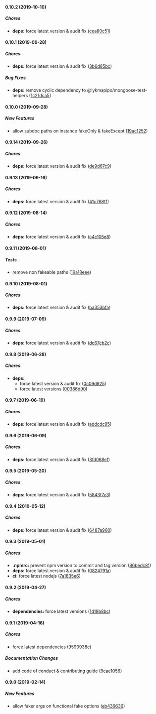 #### 0.10.2 (2019-10-10)

##### Chores

* **deps:**  force latest version & audit fix ([cea80c51](https://github.com/lykmapipo/mongoose-faker/commit/cea80c51f68bc1011eb6555154b24910c92d6105))

#### 0.10.1 (2019-09-28)

##### Chores

* **deps:**  force latest version & audit fix ([3b6d85bc](https://github.com/lykmapipo/mongoose-faker/commit/3b6d85bcd4cd8bda1efcf84a2c0917b9befee4e7))

##### Bug Fixes

* **deps:**  remove cyclic dependency to @lykmapipo/mongoose-test-helpers ([1c21dca5](https://github.com/lykmapipo/mongoose-faker/commit/1c21dca51af550db30534f2de84cc5292c2ab199))

#### 0.10.0 (2019-09-28)

##### New Features

*  allow subdoc paths on instance fakeOnly & fakeExcept ([19ac1252](https://github.com/lykmapipo/mongoose-faker/commit/19ac125212f9a0fb67fb48a3b9b30f5034987535))

#### 0.9.14 (2019-09-26)

##### Chores

* **deps:**  force latest version & audit fix ([de9d67c9](https://github.com/lykmapipo/mongoose-faker/commit/de9d67c9532bc74d321d20f83fb60b223b10d2bf))

#### 0.9.13 (2019-09-16)

##### Chores

* **deps:**  force latest version & audit fix ([41c768f1](https://github.com/lykmapipo/mongoose-faker/commit/41c768f18f8bf2c930e303c182ad1b4f78c1333c))

#### 0.9.12 (2019-08-14)

##### Chores

* **deps:**  force latest version & audit fix ([c4c105e8](https://github.com/lykmapipo/mongoose-faker/commit/c4c105e8c547c4465e8e6195722e2727d34de8ed))

#### 0.9.11 (2019-08-01)

##### Tests

*  remove non fakeable paths ([19a18eee](https://github.com/lykmapipo/mongoose-faker/commit/19a18eee4b1c3735490e07f807200a920b4e185e))

#### 0.9.10 (2019-08-01)

##### Chores

* **deps:**  force latest version & audit fix ([ba353bfa](https://github.com/lykmapipo/mongoose-faker/commit/ba353bfae08a507ba9725c96b2e9b620f04f56d3))

#### 0.9.9 (2019-07-09)

##### Chores

* **deps:**  force latest version & audit fix ([dc67cb2c](https://github.com/lykmapipo/mongoose-faker/commit/dc67cb2cf437e39ff747cde3e74f9973c5cf5a4d))

#### 0.9.8 (2019-06-28)

##### Chores

* **deps:**
  *  force latest version & audit fix ([0c09d925](https://github.com/lykmapipo/mongoose-faker/commit/0c09d92546fa7325b076611c4286127796f699ed))
  *  force latest versions ([00386d90](https://github.com/lykmapipo/mongoose-faker/commit/00386d9033a2bd04cd74473200390a49d26d45a7))

#### 0.9.7 (2019-06-19)

##### Chores

* **deps:**  force latest version & audit fix ([addcdc95](https://github.com/lykmapipo/mongoose-faker/commit/addcdc9574f3b23f6a538bce55a00219fc51b590))

#### 0.9.6 (2019-06-09)

##### Chores

* **deps:**  force latest version & audit fix ([3fd068ef](https://github.com/lykmapipo/mongoose-faker/commit/3fd068eff499edc25f0e313fd24d01555ac84ffd))

#### 0.9.5 (2019-05-20)

##### Chores

* **deps:**  force latest version & audit fix ([5843f7c3](https://github.com/lykmapipo/mongoose-faker/commit/5843f7c3807d54db90d8cfebab399dc6bcf38589))

#### 0.9.4 (2019-05-12)

##### Chores

* **deps:**  force latest version & audit fix ([6487a960](https://github.com/lykmapipo/mongoose-faker/commit/6487a960fff162100e753e5bee2a50fd3069a81a))

#### 0.9.3 (2019-05-01)

##### Chores

* **.npmrc:**  prevent npm version to commit and tag version ([86bedc81](https://github.com/lykmapipo/mongoose-faker/commit/86bedc81e6b2bb9b7466a70470cb57aa71f0dc31))
* **deps:**  force latest version & audit fix ([0824791a](https://github.com/lykmapipo/mongoose-faker/commit/0824791a5694394605232084cf58eb9c89021a94))
* **ci:**  force latest nodejs ([7a1835e6](https://github.com/lykmapipo/mongoose-faker/commit/7a1835e6b5620576d81920f8c2fdbded6dfe9894))

#### 0.9.2 (2019-04-27)

##### Chores

* **dependencies:**  force latest versions ([1d19b8bc](https://github.com/lykmapipo/mongoose-faker/commit/1d19b8bcd6a0ff7a9cd63308aa303ecbc7fa31b7))

#### 0.9.1 (2019-04-16)

##### Chores

*  force latest dependencies ([9590938c](https://github.com/lykmapipo/mongoose-faker/commit/9590938cc2cfa145bd3da4288950d66e56930961))

##### Documentation Changes

*  add code of conduct & contributing guide ([9cae1056](https://github.com/lykmapipo/mongoose-faker/commit/9cae1056f224f91e2631d7ad0979dfbf917f45ff))

#### 0.9.0 (2019-02-14)

##### New Features

*  allow faker args on functional fake options ([eb436636](https://github.com/lykmapipo/mongoose-faker/commit/eb436636e88da3bc12424a2a339477364b1a68d3))

